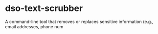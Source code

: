 # dso-text-scrubber
A command-line tool that removes or replaces sensitive information (e.g., email addresses, phone num
